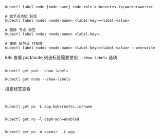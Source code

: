

```shell
kubectl label node {node-name} node-role.kubernetes.io/worker=worker

# 给节点添加 标签
kubectl label nodes <node-name> <label-key>=<label-value> 

# 删除 节点 标签
kubectl label nodes <node-name> <label-key>-

# 重新 给节点 打标签
kubectl label nodes <node-name> <label-key>=<label-value> --overwrite
```


k8s 查看 pod/node 列出标签需要使用 `--show-labels` 选项

```shell

kubectl get pod --show-labels

kubectl get node --show-labels

```


指定标签查看

```shell


kubectl get po -L app.kubernetes.io/name


kubectl get no -l ceph-mon=enabled


kubectl get po -n savoir  -L app

```


